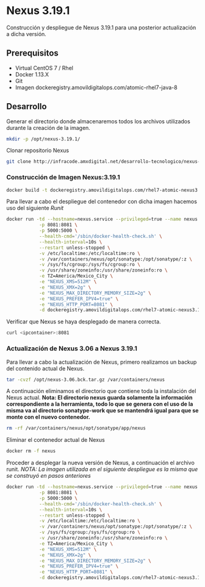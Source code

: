# Nexus 3.19.1

Construcción y despliegue de Nexus 3.19.1 para una posterior actualización a dicha versión.

## Prerequisitos

* Virtual CentOS 7 / Rhel
* Docker 1.13.X
* Git
* Imagen dockeregistry.amovildigitalops.com/atomic-rhel7-java-8

## Desarrollo

Generar el directorio donde almacenaremos todos los archivos utilizados durante la creación de la imagen.

```bash
mkdir -p /opt/nexus-3.19.1/
```

Clonar repositorio Nexus
```sh
git clone http://infracode.amxdigital.net/desarrollo-tecnologico/nexus-3.18.1.git /opt/nexus-3.19.1/
```
### Construcción de Imagen Nexus:3.19.1

```bash
docker build -t dockeregistry.amovildigitalops.com/rhel7-atomic-nexus3.19 /opt/nexus-3.19.1/docker/
```

Para llevar a cabo el despliegue del contenedor con dicha imagen hacemos uso del siguiente *Runit*

```bash
docker run -td --hostname=nexus.service --privileged=true --name nexus --cap-add=IPC_OWNER \
            -p 8081:8081 \
            -p 5000:5000 \
            --health-cmd='/sbin/docker-health-check.sh' \
            --health-interval=10s \
            --restart unless-stopped \
            -v /etc/localtime:/etc/localtime:ro \
            -v /var/containers/nexus/opt/sonatype:/opt/sonatype/:z \
            -v /sys/fs/cgroup:/sys/fs/cgroup:ro \
            -v /usr/share/zoneinfo:/usr/share/zoneinfo:ro \
            -e TZ=America/Mexico_City \
            -e "NEXUS_XMS=512M" \
            -e "NEXUS_XMX=2g" \
            -e "NEXUS_MAX_DIRECTORY_MEMORY_SIZE=2g" \
            -e "NEXUS_PREFER_IPV4=true" \
            -e "NEXUS_HTTP_PORT=8081" \
            -d dockeregistry.amovildigitalops.com/rhel7-atomic-nexus3.19
```

Verificar que Nexus se haya desplegado de manera correcta.

```bash
curl <ipcontainer>:8081
```

### Actualización de Nexus 3.06 a Nexus 3.19.1

Para llevar a cabo la actualización de Nexus, primero realizamos un backup del contenido actual de Nexus.

```bash
tar -cvzf /opt/nexus-3.06.bck.tar.gz /var/containers/nexus
```

A continuación eliminamos el directorio que contiene toda la instalación del Nexus actual. 
**Nota: El directorio nexus guarda solamente la información correspondiente a la herramienta, todo lo que se genera con el uso de la misma va al directorio sonatype-work que se mantendrá igual para que se monte con el nuevo contenedor.**

```bash
rm -rf /var/containers/nexus/opt/sonatype/app/nexus
```

Eliminar el contenedor actual de Nexus

```bash
docker rm -f nexus
```

Proceder a desplegar la nueva versión de Nexus, a continuación el archivo runit.
*NOTA: La imagen utilizada en el siguiente despliegue es la misma que se construyó en pasos anteriores*

```bash
docker run -td --hostname=nexus.service --privileged=true --name nexus --cap-add=IPC_OWNER \
            -p 8081:8081 \
            -p 5000:5000 \
            --health-cmd='/sbin/docker-health-check.sh' \
            --health-interval=10s \
            --restart unless-stopped \
            -v /etc/localtime:/etc/localtime:ro \
            -v /var/containers/nexus/opt/sonatype:/opt/sonatype/:z \
            -v /sys/fs/cgroup:/sys/fs/cgroup:ro \
            -v /usr/share/zoneinfo:/usr/share/zoneinfo:ro \
            -e TZ=America/Mexico_City \
            -e "NEXUS_XMS=512M" \
            -e "NEXUS_XMX=2g" \
            -e "NEXUS_MAX_DIRECTORY_MEMORY_SIZE=2g" \
            -e "NEXUS_PREFER_IPV4=true" \
            -e "NEXUS_HTTP_PORT=8081" \
            -d dockeregistry.amovildigitalops.com/rhel7-atomic-nexus3.19
```